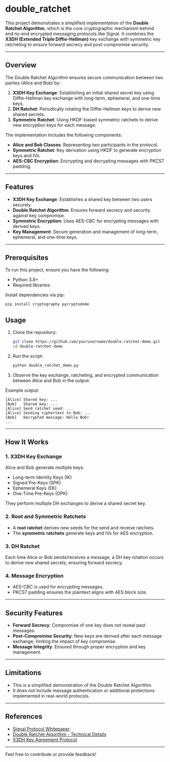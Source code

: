 # double_ratchet


This project demonstrates a simplified implementation of the **Double Ratchet Algorithm**, which is the core cryptographic mechanism behind end-to-end encrypted messaging protocols like Signal. It combines the **X3DH (Extended Triple Diffie-Hellman)** key exchange with symmetric key ratcheting to ensure forward secrecy and post-compromise security.

---

## Overview

The Double Ratchet Algorithm ensures secure communication between two parties (Alice and Bob) by:

1. **X3DH Key Exchange**: Establishing an initial shared secret key using Diffie-Hellman key exchange with long-term, ephemeral, and one-time keys.
2. **DH Ratchet**: Periodically rotating the Diffie-Hellman keys to derive new shared secrets.
3. **Symmetric Ratchet**: Using HKDF-based symmetric ratchets to derive new encryption keys for each message.

The implementation includes the following components:
- **Alice and Bob Classes**: Representing two participants in the protocol.
- **Symmetric Ratchet**: Key derivation using HKDF to generate encryption keys and IVs.
- **AES-CBC Encryption**: Encrypting and decrypting messages with PKCS7 padding.

---

## Features

- **X3DH Key Exchange**: Establishes a shared key between two users securely.
- **Double Ratchet Algorithm**: Ensures forward secrecy and security against key compromise.
- **Symmetric Encryption**: Uses AES-CBC for encrypting messages with derived keys.
- **Key Management**: Secure generation and management of long-term, ephemeral, and one-time keys.

---

## Prerequisites

To run this project, ensure you have the following:

- Python 3.8+
- Required libraries:

Install dependencies via pip:
```bash
pip install cryptography pycryptodome
```



## Usage

1. Clone the repository:
   ```bash
   git clone https://github.com/yourusername/double-ratchet-demo.git
   cd double-ratchet-demo
   ```

2. Run the script:
   ```bash
   python double_ratchet_demo.py
   ```

3. Observe the key exchange, ratcheting, and encrypted communication between Alice and Bob in the output:

Example output:
```
[Alice]	Shared key: ...
[Bob]	Shared key: ...
[Alice]	Send ratchet seed: ...
[Alice]	Sending ciphertext to Bob: ...
[Bob]	Decrypted message: Hello Bob!
...
```

---

## How It Works

### 1. **X3DH Key Exchange**
Alice and Bob generate multiple keys:
- Long-term Identity Keys (IK)
- Signed Pre-Keys (SPK)
- Ephemeral Keys (EK)
- One-Time Pre-Keys (OPK)

They perform multiple DH exchanges to derive a shared secret key.

### 2. **Root and Symmetric Ratchets**
- A **root ratchet** derives new seeds for the send and receive ratchets.
- The **symmetric ratchets** generate keys and IVs for AES encryption.

### 3. **DH Ratchet**
Each time Alice or Bob sends/receives a message, a DH key rotation occurs to derive new shared secrets, ensuring forward secrecy.

### 4. **Message Encryption**
- AES-CBC is used for encrypting messages.
- PKCS7 padding ensures the plaintext aligns with AES block size.

---

## Security Features

- **Forward Secrecy**: Compromise of one key does not reveal past messages.
- **Post-Compromise Security**: New keys are derived after each message exchange, limiting the impact of key compromise.
- **Message Integrity**: Ensured through proper encryption and key management.

---

## Limitations

- This is a simplified demonstration of the Double Ratchet Algorithm.
- It does not include message authentication or additional protections implemented in real-world protocols.

---

## References

- [Signal Protocol Whitepaper](https://signal.org/docs/)
- [Double Ratchet Algorithm - Technical Details](https://signal.org/docs/specifications/doubleratchet/)
- [X3DH Key Agreement Protocol](https://signal.org/docs/specifications/x3dh/)

---


Feel free to contribute or provide feedback!
